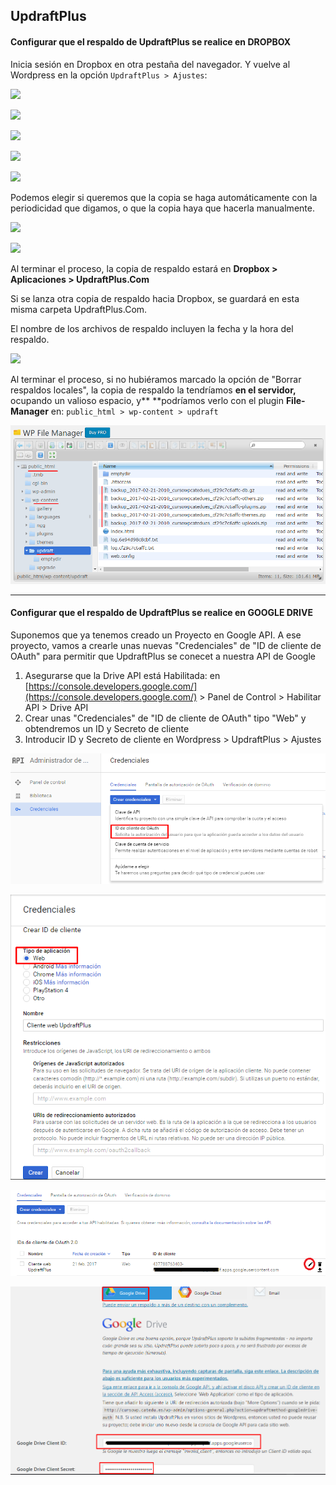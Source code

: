 ## UpdraftPlus

#### Configurar que el respaldo de UpdraftPlus se realice en DROPBOX

Inicia sesión en Dropbox en otra pestaña del navegador. Y vuelve al Wordpress en la opción `UpdraftPlus > Ajustes`:

![](/assets/Selección_026.png)

![](/assets/Selección_034.png)

![](/assets/Selección_027.png)

![](/assets/Selección_028.png)

![](/assets/Selección_029.png)

Podemos elegir si queremos que la copia se haga automáticamente con la periodicidad que digamos, o que la copia haya que hacerla manualmente.

![](/assets/Selección_030.png)

![](/assets/Selección_031.png)

Al terminar el proceso, la copia de respaldo estará en **Dropbox &gt; Aplicaciones &gt; UpdraftPlus.Com**

Si se lanza otra copia de respaldo hacia Dropbox, se guardará en esta misma carpeta UpdraftPlus.Com.

El nombre de los archivos de respaldo incluyen la fecha y la hora del respaldo.

![](/assets/Selección_033.png)

Al terminar el proceso, si no hubiéramos marcado la opción de "Borrar respaldos locales", la copia de respaldo la tendríamos **en el servidor,** ocupando un valioso espacio, y** **podríamos verlo con el plugin **File-Manager** en: `public_html > wp-content > updraft`

![](/assets/backup-en-servidor.png)

---

#### Configurar que el respaldo de UpdraftPlus se realice en GOOGLE DRIVE

Suponemos que ya tenemos creado un Proyecto en Google API. A ese proyecto, vamos a crearle unas nuevas "Credenciales" de "ID de cliente de OAuth" para permitir que UpdraftPlus se conecet a nuestra API de Google

1. Asegurarse que la Drive API está Habilitada: en [https://console.developers.google.com/](https://console.developers.google.com/) &gt; Panel de Control &gt; Habilitar API &gt; Drive API
2. Crear unas "Credenciales" de "ID de cliente de OAuth" tipo "Web" y obtendremos un ID y Secreto de cliente
3. Introducir ID y Secreto de cliente en Wordpress &gt; UpdraftPlus &gt; Ajustes

![](/assets/credenciales-api-gdrive-1.png)

![](/assets/credenciales-api-gdrive-2.png)

![](/assets/listado-credenciales-oauth.png)

![](/assets/cliente-id-updraftplus.png)

